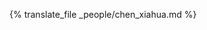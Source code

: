 <!-- ---
layout: people
title: people.chen_xiahua.name
description: people.chen_xiahua.position
img: /assets/img/amuli/chen_xiahua.png
importance: 5
permalink: /people/chen_xiahua
category: graduate
profile:
  align: right
  image: people/chen_xiahua.png
  image_circular: false # crops the image to make it circular

---

-->

{% translate_file _people/chen_xiahua.md %}
